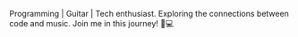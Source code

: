 Programming | Guitar | Tech enthusiast. Exploring the connections between code and music. Join me in this journey! 🎸💻
